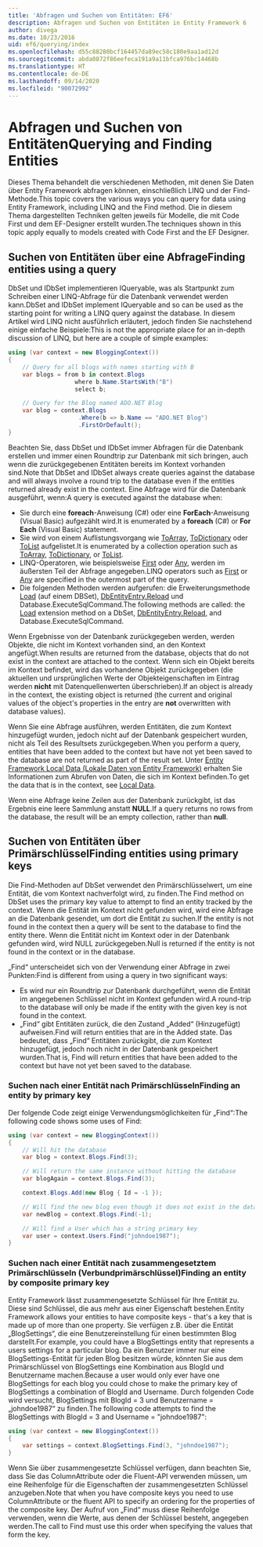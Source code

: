 ```yaml
---
title: 'Abfragen und Suchen von Entitäten: EF6'
description: Abfragen und Suchen von Entitäten in Entity Framework 6
author: divega
ms.date: 10/23/2016
uid: ef6/querying/index
ms.openlocfilehash: d55c88280bcf164457da89ec58c180e9aa1ad12d
ms.sourcegitcommit: abda0872f86eefeca191a9a11bfca976bc14468b
ms.translationtype: HT
ms.contentlocale: de-DE
ms.lasthandoff: 09/14/2020
ms.locfileid: "90072992"
---
```

# <a name="querying-and-finding-entities"></a><span data-ttu-id="2ec08-103">Abfragen und Suchen von Entitäten</span><span class="sxs-lookup"><span data-stu-id="2ec08-103">Querying and Finding Entities</span></span>
<span data-ttu-id="2ec08-104">Dieses Thema behandelt die verschiedenen Methoden, mit denen Sie Daten über Entity Framework abfragen können, einschließlich LINQ und der Find-Methode.</span><span class="sxs-lookup"><span data-stu-id="2ec08-104">This topic covers the various ways you can query for data using Entity Framework, including LINQ and the Find method.</span></span> <span data-ttu-id="2ec08-105">Die in diesem Thema dargestellten Techniken gelten jeweils für Modelle, die mit Code First und dem EF-Designer erstellt wurden.</span><span class="sxs-lookup"><span data-stu-id="2ec08-105">The techniques shown in this topic apply equally to models created with Code First and the EF Designer.</span></span>  

## <a name="finding-entities-using-a-query"></a><span data-ttu-id="2ec08-106">Suchen von Entitäten über eine Abfrage</span><span class="sxs-lookup"><span data-stu-id="2ec08-106">Finding entities using a query</span></span>  

<span data-ttu-id="2ec08-107">DbSet und IDbSet implementieren IQueryable, was als Startpunkt zum Schreiben einer LINQ-Abfrage für die Datenbank verwendet werden kann.</span><span class="sxs-lookup"><span data-stu-id="2ec08-107">DbSet and IDbSet implement IQueryable and so can be used as the starting point for writing a LINQ query against the database.</span></span> <span data-ttu-id="2ec08-108">In diesem Artikel wird LINQ nicht ausführlich erläutert, jedoch finden Sie nachstehend einige einfache Beispiele:</span><span class="sxs-lookup"><span data-stu-id="2ec08-108">This is not the appropriate place for an in-depth discussion of LINQ, but here are a couple of simple examples:</span></span>  

``` csharp
using (var context = new BloggingContext())
{
    // Query for all blogs with names starting with B
    var blogs = from b in context.Blogs
                   where b.Name.StartsWith("B")
                   select b;

    // Query for the Blog named ADO.NET Blog
    var blog = context.Blogs
                    .Where(b => b.Name == "ADO.NET Blog")
                    .FirstOrDefault();
}
```  

<span data-ttu-id="2ec08-109">Beachten Sie, dass DbSet und IDbSet immer Abfragen für die Datenbank erstellen und immer einen Roundtrip zur Datenbank mit sich bringen, auch wenn die zurückgegebenen Entitäten bereits im Kontext vorhanden sind.</span><span class="sxs-lookup"><span data-stu-id="2ec08-109">Note that DbSet and IDbSet always create queries against the database and will always involve a round trip to the database even if the entities returned already exist in the context.</span></span> <span data-ttu-id="2ec08-110">Eine Abfrage wird für die Datenbank ausgeführt, wenn:</span><span class="sxs-lookup"><span data-stu-id="2ec08-110">A query is executed against the database when:</span></span>  

- <span data-ttu-id="2ec08-111">Sie durch eine **foreach**-Anweisung (C#) oder eine **ForEach**-Anweisung (Visual Basic) aufgezählt wird.</span><span class="sxs-lookup"><span data-stu-id="2ec08-111">It is enumerated by a **foreach** (C#) or **For Each** (Visual Basic) statement.</span></span>  
- <span data-ttu-id="2ec08-112">Sie wird von einem Auflistungsvorgang wie [ToArray](https://msdn.microsoft.com/library/bb298736), [ToDictionary](https://msdn.microsoft.com/library/system.linq.enumerable.todictionary) oder [ToList](https://msdn.microsoft.com/library/bb342261) aufgelistet.</span><span class="sxs-lookup"><span data-stu-id="2ec08-112">It is enumerated by a collection operation such as [ToArray](https://msdn.microsoft.com/library/bb298736), [ToDictionary](https://msdn.microsoft.com/library/system.linq.enumerable.todictionary), or [ToList](https://msdn.microsoft.com/library/bb342261).</span></span>  
- <span data-ttu-id="2ec08-113">LINQ-Operatoren, wie beispielsweise [First](https://msdn.microsoft.com/library/bb291976) oder [Any](https://msdn.microsoft.com/library/bb337697), werden im äußersten Teil der Abfrage angegeben.</span><span class="sxs-lookup"><span data-stu-id="2ec08-113">LINQ operators such as [First](https://msdn.microsoft.com/library/bb291976) or [Any](https://msdn.microsoft.com/library/bb337697) are specified in the outermost part of the query.</span></span>  
- <span data-ttu-id="2ec08-114">Die folgenden Methoden werden aufgerufen: die Erweiterungsmethode [Load](https://msdn.microsoft.com/library/system.data.entity.dbextensions.load) (auf einem DBSet), [DbEntityEntry.Reload](https://msdn.microsoft.com/library/system.data.entity.infrastructure.dbentityentry.reload.aspx) und Database.ExecuteSqlCommand.</span><span class="sxs-lookup"><span data-stu-id="2ec08-114">The following methods are called: the [Load](https://msdn.microsoft.com/library/system.data.entity.dbextensions.load) extension method on a DbSet, [DbEntityEntry.Reload](https://msdn.microsoft.com/library/system.data.entity.infrastructure.dbentityentry.reload.aspx), and Database.ExecuteSqlCommand.</span></span>  

<span data-ttu-id="2ec08-115">Wenn Ergebnisse von der Datenbank zurückgegeben werden, werden Objekte, die nicht im Kontext vorhanden sind, an den Kontext angefügt.</span><span class="sxs-lookup"><span data-stu-id="2ec08-115">When results are returned from the database, objects that do not exist in the context are attached to the context.</span></span> <span data-ttu-id="2ec08-116">Wenn sich ein Objekt bereits im Kontext befindet, wird das vorhandene Objekt zurückgegeben (die aktuellen und ursprünglichen Werte der Objekteigenschaften im Eintrag werden **nicht** mit Datenquellenwerten überschrieben).</span><span class="sxs-lookup"><span data-stu-id="2ec08-116">If an object is already in the context, the existing object is returned (the current and original values of the object's properties in the entry are **not** overwritten with database values).</span></span>  

<span data-ttu-id="2ec08-117">Wenn Sie eine Abfrage ausführen, werden Entitäten, die zum Kontext hinzugefügt wurden, jedoch nicht auf der Datenbank gespeichert wurden, nicht als Teil des Resultsets zurückgegeben.</span><span class="sxs-lookup"><span data-stu-id="2ec08-117">When you perform a query, entities that have been added to the context but have not yet been saved to the database are not returned as part of the result set.</span></span> <span data-ttu-id="2ec08-118">Unter [Entity Framework Local Data (Lokale Daten von Entity Framework)](xref:ef6/querying/local-data) erhalten Sie Informationen zum Abrufen von Daten, die sich im Kontext befinden.</span><span class="sxs-lookup"><span data-stu-id="2ec08-118">To get the data that is in the context, see [Local Data](xref:ef6/querying/local-data).</span></span>  

<span data-ttu-id="2ec08-119">Wenn eine Abfrage keine Zeilen aus der Datenbank zurückgibt, ist das Ergebnis eine leere Sammlung anstatt **NULL**.</span><span class="sxs-lookup"><span data-stu-id="2ec08-119">If a query returns no rows from the database, the result will be an empty collection, rather than **null**.</span></span>  

## <a name="finding-entities-using-primary-keys"></a><span data-ttu-id="2ec08-120">Suchen von Entitäten über Primärschlüssel</span><span class="sxs-lookup"><span data-stu-id="2ec08-120">Finding entities using primary keys</span></span>  

<span data-ttu-id="2ec08-121">Die Find-Methoden auf DbSet verwendet den Primärschlüsselwert, um eine Entität, die vom Kontext nachverfolgt wird, zu finden.</span><span class="sxs-lookup"><span data-stu-id="2ec08-121">The Find method on DbSet uses the primary key value to attempt to find an entity tracked by the context.</span></span> <span data-ttu-id="2ec08-122">Wenn die Entität im Kontext nicht gefunden wird, wird eine Abfrage an die Datenbank gesendet, um dort die Entität zu suchen.</span><span class="sxs-lookup"><span data-stu-id="2ec08-122">If the entity is not found in the context then a query will be sent to the database to find the entity there.</span></span> <span data-ttu-id="2ec08-123">Wenn die Entität nicht im Kontext oder in der Datenbank gefunden wird, wird NULL zurückgegeben.</span><span class="sxs-lookup"><span data-stu-id="2ec08-123">Null is returned if the entity is not found in the context or in the database.</span></span>  

<span data-ttu-id="2ec08-124">„Find“ unterscheidet sich von der Verwendung einer Abfrage in zwei Punkten:</span><span class="sxs-lookup"><span data-stu-id="2ec08-124">Find is different from using a query in two significant ways:</span></span>  

- <span data-ttu-id="2ec08-125">Es wird nur ein Roundtrip zur Datenbank durchgeführt, wenn die Entität im angegebenen Schlüssel nicht im Kontext gefunden wird.</span><span class="sxs-lookup"><span data-stu-id="2ec08-125">A round-trip to the database will only be made if the entity with the given key is not found in the context.</span></span>  
- <span data-ttu-id="2ec08-126">„Find“ gibt Entitäten zurück, die den Zustand „Added“ (Hinzugefügt) aufweisen.</span><span class="sxs-lookup"><span data-stu-id="2ec08-126">Find will return entities that are in the Added state.</span></span> <span data-ttu-id="2ec08-127">Das bedeutet, dass „Find“ Entitäten zurückgibt, die zum Kontext hinzugefügt, jedoch noch nicht in der Datenbank gespeichert wurden.</span><span class="sxs-lookup"><span data-stu-id="2ec08-127">That is, Find will return entities that have been added to the context but have not yet been saved to the database.</span></span>  
### <a name="finding-an-entity-by-primary-key"></a><span data-ttu-id="2ec08-128">Suchen nach einer Entität nach Primärschlüsseln</span><span class="sxs-lookup"><span data-stu-id="2ec08-128">Finding an entity by primary key</span></span>  

<span data-ttu-id="2ec08-129">Der folgende Code zeigt einige Verwendungsmöglichkeiten für „Find“:</span><span class="sxs-lookup"><span data-stu-id="2ec08-129">The following code shows some uses of Find:</span></span>  

``` csharp
using (var context = new BloggingContext())
{
    // Will hit the database
    var blog = context.Blogs.Find(3);

    // Will return the same instance without hitting the database
    var blogAgain = context.Blogs.Find(3);

    context.Blogs.Add(new Blog { Id = -1 });

    // Will find the new blog even though it does not exist in the database
    var newBlog = context.Blogs.Find(-1);

    // Will find a User which has a string primary key
    var user = context.Users.Find("johndoe1987");
}
```  

### <a name="finding-an-entity-by-composite-primary-key"></a><span data-ttu-id="2ec08-130">Suchen nach einer Entität nach zusammengesetztem Primärschlüsseln (Verbundprimärschlüssel)</span><span class="sxs-lookup"><span data-stu-id="2ec08-130">Finding an entity by composite primary key</span></span>  

<span data-ttu-id="2ec08-131">Entity Framework lässt zusammengesetzte Schlüssel für Ihre Entität zu. Diese sind Schlüssel, die aus mehr aus einer Eigenschaft bestehen.</span><span class="sxs-lookup"><span data-stu-id="2ec08-131">Entity Framework allows your entities to have composite keys - that's a key that is made up of more than one property.</span></span> <span data-ttu-id="2ec08-132">Sie verfügen z.B. über die Entität „BlogSettings“, die eine Benutzereinstellung für einen bestimmten Blog darstellt.</span><span class="sxs-lookup"><span data-stu-id="2ec08-132">For example, you could have a BlogSettings entity that represents a users settings for a particular blog.</span></span> <span data-ttu-id="2ec08-133">Da ein Benutzer immer nur eine BlogSettings-Entität für jeden Blog besitzen würde, könnten Sie aus dem Primärschlüssel von BlogSettings eine Kombination aus BlogId und Benutzername machen.</span><span class="sxs-lookup"><span data-stu-id="2ec08-133">Because a user would only ever have one BlogSettings for each blog you could chose to make the primary key of BlogSettings a combination of BlogId and Username.</span></span> <span data-ttu-id="2ec08-134">Durch folgenden Code wird versucht, BlogSettings mit BlogId = 3 und Benutzername = „johndoe1987“ zu finden.</span><span class="sxs-lookup"><span data-stu-id="2ec08-134">The following code attempts to find the BlogSettings with BlogId = 3 and Username = "johndoe1987":</span></span>  

``` csharp  
using (var context = new BloggingContext())
{
    var settings = context.BlogSettings.Find(3, "johndoe1987");
}
```  

<span data-ttu-id="2ec08-135">Wenn Sie über zusammengesetzte Schlüssel verfügen, dann beachten Sie, dass Sie das ColumnAttribute oder die Fluent-API verwenden müssen, um eine Reihenfolge für die Eigenschaften der zusammengesetzten Schlüssel anzugeben.</span><span class="sxs-lookup"><span data-stu-id="2ec08-135">Note that when you have composite keys you need to use ColumnAttribute or the fluent API to specify an ordering for the properties of the composite key.</span></span> <span data-ttu-id="2ec08-136">Der Aufruf von „Find“ muss diese Reihenfolge verwenden, wenn die Werte, aus denen der Schlüssel besteht, angegeben werden.</span><span class="sxs-lookup"><span data-stu-id="2ec08-136">The call to Find must use this order when specifying the values that form the key.</span></span>  
